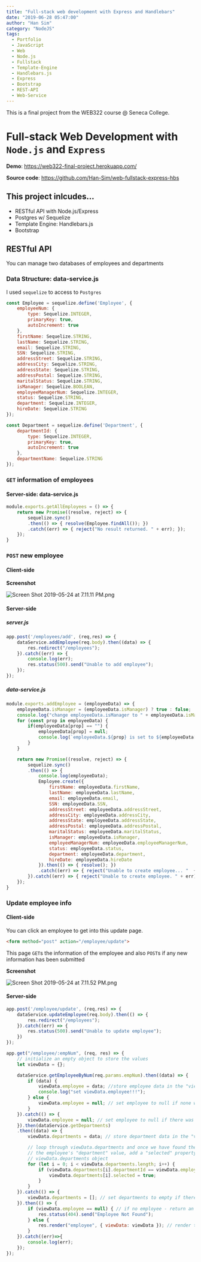 ```yaml
---
title: "Full-stack web development with Express and Handlebars"
date: "2019-06-28 05:47:00"
author: "Han Sim"
category: "NodeJS"
tags:
  - Portfolio
  - JavaScript
  - Web
  - Node.js
  - Fullstack
  - Template-Engine
  - Handlebars.js
  - Express
  - Bootstrap
  - REST-API
  - Web-Service
---
```


This is a final project from the WEB322 course @ Seneca College.

# Full-stack Web Development with `Node.js` and `Express`

**Demo**: https://web322-final-project.herokuapp.com/

**Source code**: https://github.com/Han-Sim/web-fullstack-express-hbs

## This project inlcudes...

- RESTful API with Node.js/Express
- Postgres w/ Sequelize
- Template Engine: Handlebars.js
- Bootstrap

## RESTful API

You can manage two databases of employees and departments

### Data Structure: data-service.js

I used `sequelize` to access to `Postgres`

```JavaScript
const Employee = sequelize.define('Employee', {
    employeeNum: {
        type: Sequelize.INTEGER,
        primaryKey: true,
        autoIncrement: true
    },
    firstName: Sequelize.STRING,
    lastName: Sequelize.STRING,
    email: Sequelize.STRING,
    SSN: Sequelize.STRING,
    addressStreet: Sequelize.STRING,
    addressCity: Sequelize.STRING,
    addressState: Sequelize.STRING,
    addressPostal: Sequelize.STRING,
    maritalStatus: Sequelize.STRING,
    isManager: Sequelize.BOOLEAN,
    employeeManagerNum: Sequelize.INTEGER,
    status: Sequelize.STRING,
    department: Sequelize.INTEGER,
    hireDate: Sequelize.STRING
});

const Department = sequelize.define('Department', {
    departmentId: {
        type: Sequelize.INTEGER,
        primaryKey: true,
        autoIncrement: true
    },
    departmentName: Sequelize.STRING
});
```

### `GET` information of employees

#### Server-side: data-service.js

```JavaScript
module.exports.getAllEmployees = () => {
    return new Promise((resolve, reject) => {
        sequelize.sync()
        .then(() => { resolve(Employee.findAll()); })
        .catch((err) => { reject("No result returned. " + err); });
    });
}
```

### `POST` new employee

#### Client-side

**Screenshot**

![Screen Shot 2019-05-24 at 7.11.11 PM.png](https://i.loli.net/2019/05/25/5ce87a9a8a13428638.png)

#### Server-side

##### server.js

```JavaScript
app.post('/employees/add', (req,res) => {
    dataService.addEmployee(req.body).then((data) => {
        res.redirect("/employees");
    }).catch((err) => {
        console.log(err);
        res.status(500).send("Unable to add employee");
    });
});
```

##### data-service.js

```JavaScript
module.exports.addEmployee = (employeeData) => {
    employeeData.isManager = (employeeData.isManager) ? true : false;
    console.log("change employeeData.isManager to " + employeeData.isManager);
    for (const prop in employeeData) {
        if(employeeData[prop] == "") {
            employeeData[prop] = null;
            console.log(`employeeData.${prop} is set to ${employeeData[prop]}.`);
        }
    }

    return new Promise((resolve, reject) => {
        sequelize.sync()
        .then(() => {
            console.log(employeeData);
            Employee.create({
                firstName: employeeData.firstName,
                lastName: employeeData.lastName,
                email: employeeData.email,
                SSN: employeeData.SSN,
                addressStreet: employeeData.addressStreet,
                addressCity: employeeData.addressCity,
                addressState: employeeData.addressState,
                addressPostal: employeeData.addressPostal,
                maritalStatus: employeeData.maritalStatus,
                isManager: employeeData.isManager,
                employeeManagerNum: employeeData.employeeManagerNum,
                status: employeeData.status,
                department: employeeData.department,
                hireDate: employeeData.hireDate
            }).then(() => { resolve(); })
            .catch((err) => { reject("Unable to create employee... "  + err) });
        }).catch((err) => { reject("Unable to create employee. " + err); });
    });
}
```

### Update employee info

#### Client-side

You can click an employee to get into this update page.

```HTML
<form method="post" action="/employee/update">
```

This page `GET`s the information of the employee and also `POST`s if any new information has been submitted

**Screenshot**

![Screen Shot 2019-05-24 at 7.11.52 PM.png](https://i.loli.net/2019/05/25/5ce87aa4ce80e22027.png)

#### Server-side

```JavaScript
app.post('/employee/update', (req,res) => {
    dataService.updateEmployee(req.body).then(() => {
        res.redirect("/employees");
    }).catch((err) => {
        res.status(500).send("Unable to update employee");
    })
});

app.get("/employee/:empNum", (req, res) => {
    // initialize an empty object to store the values
    let viewData = {};

    dataService.getEmployeeByNum(req.params.empNum).then((data) => {
        if (data) {
            viewData.employee = data; //store employee data in the "viewData" object as "employee"
            console.log("set viewData.employee!!!");
        } else {
            viewData.employee = null; // set employee to null if none were returned
        }
    }).catch(() => {
        viewData.employee = null; // set employee to null if there was an error
    }).then(dataService.getDepartments)
    .then((data) => {
        viewData.departments = data; // store department data in the "viewData" object as "departments"

        // loop through viewData.departments and once we have found the departmentId that matches
        // the employee's "department" value, add a "selected" property to the matching
        // viewData.departments object
        for (let i = 0; i < viewData.departments.length; i++) {
            if (viewData.departments[i].departmentId == viewData.employee[0].department) {
                viewData.departments[i].selected = true;
            }
        }
    }).catch(() => {
        viewData.departments = []; // set departments to empty if there was an error
    }).then(() => {
        if (viewData.employee == null) { // if no employee - return an error
            res.status(404).send("Employee Not Found");
        } else {
            res.render("employee", { viewData: viewData }); // render the "employee" view
        }
    }).catch((err)=>{
        console.log(err);
    });
});
```
